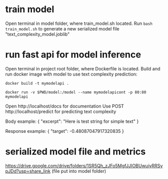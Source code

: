 # train model
Open terminal in model folder, where train_model.sh located.
Run 
`bash train_model.sh`
to generate a new serialized model file
"text_complexity_model.joblib"

# run fast api for model inference

Open terminal in project root folder, where Dockerfile is located.
Build and run docker image with model to use text complexity prediction:

`docker build -t mymodelapi .`

`docker run -v $PWD/model:/model --name mymodelapicont -p 80:80 mymodelapi`

Open http://localhost/docs for documentation
Use POST http://localhost/predict for predicting text complexity

Body example:
{
    "excerpt": "Here is test string for simple text"
}

Response example:
{
    "target": -0.48087047917320835
}

# serialized model file and metrics
https://drive.google.com/drive/folders/1SR5Qh_zJFo5MgfJJIOBUwuiyRRSypJDd?usp=share_link
(file put into model folder)

